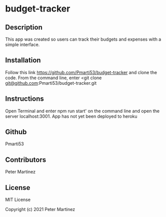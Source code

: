 # budget-tracker


## Description
This app was created so users can track their budgets and expenses with a simple interface.

## Installation
Follow this link https://github.com/Pmarti53/budget-tracker and clone the code. From the command line, enter <git clone git@github.com:Pmarti53/budget-tracker.git

## Instructions
Open Terminal and enter npm run start' on the command line and open the server localhost:3001. App has not yet been deployed to heroku

## Github
Pmarti53

## Contributors
Peter Martinez

## License
MIT License

Copyright (c) 2021 Peter Martinez
